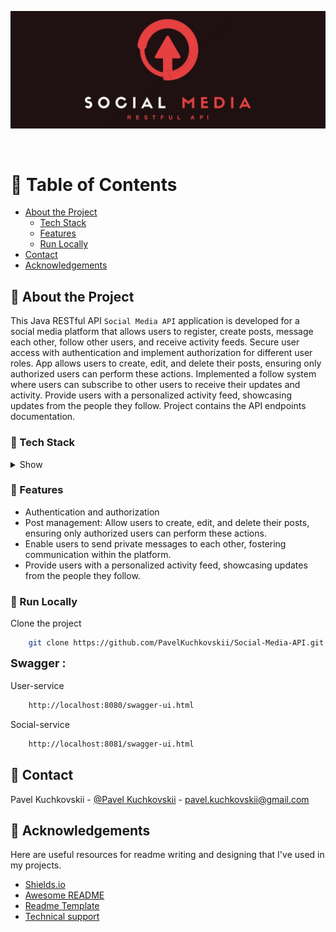 <div align="center">

![e-shop-logo](userservice/src/main/resources/img/logo_readme.JPG)


</div>
<br />

<!-- Table of Contents -->

# :notebook_with_decorative_cover: Table of Contents

- [About the Project](#star2-about-the-project)
    * [Tech Stack](#space_invader-tech-stack)
    * [Features](#dart-features)
    * [Run Locally](#running-run-locally)
- [Contact](#handshake-contact)
- [Acknowledgements](#gem-acknowledgements)

<!-- About the Project -->

## :star2: About the Project

<!-- Screenshots -->

This Java RESTful API `Social Media API` application is developed for a social media platform that allows users to register, create posts, message each other, follow other users, and receive activity feeds.
Secure user access with authentication and implement authorization for different user roles. App allows users to create, edit, and delete their posts, ensuring only authorized users can perform these actions.
Implemented a follow system where users can subscribe to other users to receive their updates and activity. Provide users with a personalized activity feed, showcasing updates from the people they follow.
Project contains the API endpoints documentation.

<!-- TechStack -->

### :space_invader: Tech Stack

<details>
  <summary>Show</summary>
  <ul>
    <li><a>Java 11</a></li>
    <li><a>Spring 2.7.14 (Spring boot, Spring Security, Spring web, Spring data JPA)</a></li>
    <li><a>JWT</a></li>
    <li><a>Google cloud: Secret Manager</li>
    <li><a>Hibernate</a></li>
    <li><a>Maven 3.8.1</a></li>
    <li><a>Postgresql</a></li>
    <li><a>MongoDB</a></li>
    <li><a>FlyWay</a></li>
    <li><a>Modelmapper 3.1.0</a></li>
    <li><a>JUnit 5</a></li>
    <li><a>Swagger</a></li>
  </ul>
</details>

<!-- Features -->

### :dart: Features

- Authentication and authorization
- Post management: Allow users to create, edit, and delete their posts, ensuring only authorized users can perform these actions.
- Enable users to send private messages to each other, fostering communication within the platform.
- Provide users with a personalized activity feed, showcasing updates from the people they follow.

<!-- Run Locally -->
### :running: Run Locally

Clone the project

```bash
	git clone https://github.com/PavelKuchkovskii/Social-Media-API.git
```
<font size="4"><strong>Swagger :</strong></font>
<br />
<br />
User-service
<br />
```bash
	http://localhost:8080/swagger-ui.html
```
Social-service
<br />
```bash
	http://localhost:8081/swagger-ui.html
```

## :handshake: Contact

Pavel Kuchkovskii - [@Pavel Kuchkovskii](https://www.linkedin.com/in/pavel-kuchkovskii-581400212/) - pavel.kuchkovskii@gmail.com

<!-- Acknowledgments -->

## :gem: Acknowledgements

Here are useful resources for readme writing and designing that I've used in my projects.

- [Shields.io](https://shields.io/)
- [Awesome README](https://github.com/matiassingers/awesome-readme)
- [Readme Template](https://github.com/othneildrew/Best-README-Template)
- [Technical support](https://www.baeldung.com)